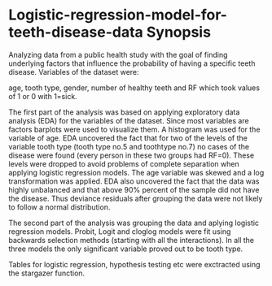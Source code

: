 # Logistic-regression-model-for-teeth-disease-data Synopsis

Analyzing data from a public health study with the goal of finding underlying factors that influence the probability of having a specific teeth disease. Variables of the dataset were:

age, tooth type, gender, number of healthy teeth and RF which took values of 1 or 0 with 1=sick.

The first part of the analysis was based on applying exploratory data analysis (EDA) for the variables of the dataset. Since most variables are factors barplots were used to visualize them. A histogram was used for the variable of age. EDA uncovered the fact that for two of the levels of the variable tooth type (tooth type no.5 and toothtype no.7) no cases of the disease were found (every person in these two groups had RF=0). These levels were dropped to avoid problems of complete separation when applying logistic regression models. The age variable was skewed and a log transformation was applied. EDA also uncovered the fact that the data was highly unbalanced and that above 90% percent of the sample did not have the disease. Thus deviance residuals after grouping the data were not likely to follow a normal distribution.


The second part of the analysis was grouping the data and aplying logistic regression models. Probit, Logit and cloglog models were fit using backwards selection methods (starting with all the interactions). In all the three models the only significant variable proved out to be tooth type. 

Tables for logistic regression, hypothesis testing etc were exctracted using the stargazer function. 
